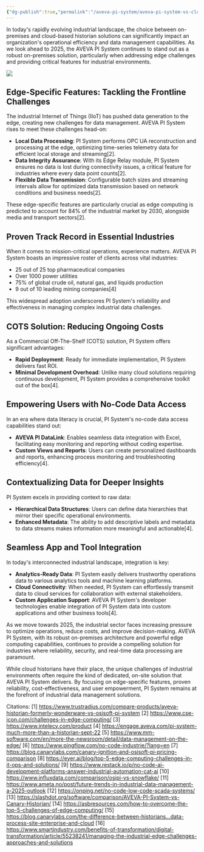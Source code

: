 ```yaml
---
{"dg-publish":true,"permalink":"/aveva-pi-system/aveva-pi-system-vs-cloud-historian-why-pi-excels-in-industrial-environments/","tags":["PISystem","TechComparison"]}
---
```


In today's rapidly evolving industrial landscape, the choice between on-premises and cloud-based historian solutions can significantly impact an organization's operational efficiency and data management capabilities. As we look ahead to 2025, the AVEVA PI System continues to stand out as a robust on-premises solution, particularly when addressing edge challenges and providing critical features for industrial environments.

![](https://i.imgur.com/hmMIKUE.png)

## Edge-Specific Features: Tackling the Frontline Challenges

The industrial Internet of Things (IIoT) has pushed data generation to the edge, creating new challenges for data management. AVEVA PI System rises to meet these challenges head-on:

- **Local Data Processing**: PI System performs OPC UA reconstruction and processing at the edge, optimizing time-series telemetry data for efficient local storage and streaming[2].
- **Data Integrity Assurance**: With its Edge Relay module, PI System ensures no data is lost during connectivity issues, a critical feature for industries where every data point counts[2].
- **Flexible Data Transmission**: Configurable batch sizes and streaming intervals allow for optimized data transmission based on network conditions and business needs[2].

These edge-specific features are particularly crucial as edge computing is predicted to account for 84% of the industrial market by 2030, alongside media and transport sectors[2].

## Proven Track Record in Essential Industries

When it comes to mission-critical operations, experience matters. AVEVA PI System boasts an impressive roster of clients across vital industries:

- 25 out of 25 top pharmaceutical companies
- Over 1000 power utilities
- 75% of global crude oil, natural gas, and liquids production
- 9 out of 10 leading mining companies[4]

This widespread adoption underscores PI System's reliability and effectiveness in managing complex industrial data challenges.

## COTS Solution: Reducing Ongoing Costs

As a Commercial Off-The-Shelf (COTS) solution, PI System offers significant advantages:

- **Rapid Deployment**: Ready for immediate implementation, PI System delivers fast ROI.
- **Minimal Development Overhead**: Unlike many cloud solutions requiring continuous development, PI System provides a comprehensive toolkit out of the box[4].

## Empowering Users with No-Code Data Access

In an era where data literacy is crucial, PI System's no-code data access capabilities stand out:

- **AVEVA PI DataLink**: Enables seamless data integration with Excel, facilitating easy monitoring and reporting without coding expertise.
- **Custom Views and Reports**: Users can create personalized dashboards and reports, enhancing process monitoring and troubleshooting efficiency[4].

## Contextualizing Data for Deeper Insights

PI System excels in providing context to raw data:

- **Hierarchical Data Structures**: Users can define data hierarchies that mirror their specific operational environments.
- **Enhanced Metadata**: The ability to add descriptive labels and metadata to data streams makes information more meaningful and actionable[4].

## Seamless App and Tool Integration

In today's interconnected industrial landscape, integration is key:

- **Analytics-Ready Data**: PI System easily delivers trustworthy operations data to various analytics tools and machine learning platforms.
- **Cloud Connectivity**: When needed, PI System can effortlessly transmit data to cloud services for collaboration with external stakeholders.
- **Custom Application Support**: AVEVA PI System's developer technologies enable integration of PI System data into custom applications and other business tools[4].

As we move towards 2025, the industrial sector faces increasing pressure to optimize operations, reduce costs, and improve decision-making. AVEVA PI System, with its robust on-premises architecture and powerful edge computing capabilities, continues to provide a compelling solution for industries where reliability, security, and real-time data processing are paramount.

While cloud historians have their place, the unique challenges of industrial environments often require the kind of dedicated, on-site solution that AVEVA PI System delivers. By focusing on edge-specific features, proven reliability, cost-effectiveness, and user empowerment, PI System remains at the forefront of industrial data management solutions.

Citations:
[1] https://www.trustradius.com/compare-products/aveva-historian-formerly-wonderware-vs-osisoft-pi-system
[2] https://www.cse-icon.com/challenges-in-edge-computing/
[3] https://www.intelecy.com/product
[4] https://engage.aveva.com/pi-system-much-more-than-a-historian-sept-22
[5] https://www.mm-software.com/en/more-the-newsroom/detail/data-management-on-the-edge/
[6] https://www.pingflow.com/no-code-industrie/?lang=en
[7] https://blog.canarylabs.com/canary-ignition-and-osisoft-pi-pricing-comparison
[8] https://eyer.ai/blog/top-5-edge-computing-challenges-in-it-ops-and-solutions/
[9] https://www.restack.io/p/no-code-ai-development-platforms-answer-industrial-automation-cat-ai
[10] https://www.influxdata.com/comparison/osipi-vs-snowflake/
[11] https://www.ameta.no/post/future-trends-in-industrial-data-management-a-2025-outlook
[12] https://onping.net/no-code-low-code-scada-systems/
[13] https://slashdot.org/software/comparison/AVEVA-PI-System-vs-Canary-Historian/
[14] https://asbresources.com/how-to-overcome-the-top-5-challenges-of-edge-computing/
[15] https://blog.canarylabs.com/the-difference-between-historians...data-process-site-enterprise-and-cloud
[16] https://www.smartindustry.com/benefits-of-transformation/digital-transformation/article/55238241/managing-the-industrial-edge-challenges-approaches-and-solutions